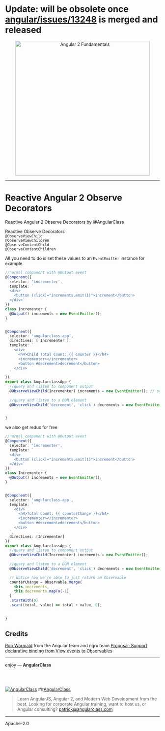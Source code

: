 # Update: will be obsolete once [angular/issues/13248](https://github.com/angular/angular/issues/13248#issuecomment-268563351) is merged and released


<p align="center">
  <a href="http://courses.angularclass.com/courses/angular-2-fundamentals" target="_blank">
    <img width="438" alt="Angular 2 Fundamentals" src="https://cloud.githubusercontent.com/assets/1016365/17200649/085798c6-543c-11e6-8ad0-2484f0641624.png">
  </a>
</p>

___

# Reactive Angular 2 Observe Decorators
Reactive Angular 2 Observe Decorators by @AngularClass

Reactive Observe Decorators  
`@ObserveViewChild`  
`@ObserveViewChildren`  
`@ObserveContentChild`  
`@ObserveContentChildren`  


All you need to do is set these values to an `EventEmitter` instance for example.

```typescript
//normal component with @Output event
@Component({
  selector: 'incrementer',
  template: `
  <div>
    <button (click)="increments.emit(1)">increment</button>
  </div>`
})
class Incrementer {
  @Output() increments = new EventEmitter();
}


@Component({
  selector: 'angularclass-app',
  directives: [ Incrementer ],
  template: `
    <div>
      <h4>Child Total Count: {{ counter }}</h4>
      <incrementer></incrementer>
      <button #decrement>decrement</button>
    </div>
  `
})
export class AngularclassApp {
  //query and listen to component output
  @ObserveViewChild(Incrementer) increments = new EventEmitter(); // same as ViewChild but you can use it now as an EventEmitter
  
  //query and listen to a DOM element
  @ObserveViewChild('decrement', 'click') decrements = new EventEmitter();


}
```
we also get redux for free


```typescript
//normal component with @Output event
@Component({
  selector: 'incrementer',
  template: `
  <div>
    <button (click)="increments.emit(1)">increment</button>
  </div>`
})
class Incrementer {
  @Output() increments = new EventEmitter();
}


@Component({
  selector: 'angularclass-app',
  template: `
    <div>
      <h4>Total Count: {{ counterChange }}</h4>
      <incrementer></incrementer>
      <button #decrement>decrement</button>
    </div>
  `,
  directives: [Incrementer]
})
export class AngularclassApp {
  //query and listen to component output
  @ObserveViewChild(Incrementer) increments = new EventEmitter();
  
  //query and listen to a DOM element
  @ObserveViewChild('decrement', 'click') decrements = new EventEmitter();

  // Notice how we're able to just return an Observable
  counterChange = Observable.merge(
    this.increments,
    this.decrements.mapTo(-1)
  )
  .startWith(0)
  .scan((total, value) => total + value, 0);
    

}
```

## Credits
[Rob Wormald](https://github.com/robwormald) from the Angular team and ngrx team [Proposal: Support declarative binding from View events to Observables](https://github.com/angular/angular/issues/4062)

___

enjoy — **AngularClass**

<br><br>

[![AngularClass](https://cloud.githubusercontent.com/assets/1016365/9863770/cb0620fc-5af7-11e5-89df-d4b0b2cdfc43.png  "Angular Class")](https://angularclass.com)
##[AngularClass](https://angularclass.com)
> Learn AngularJS, Angular 2, and Modern Web Development from the best.
> Looking for corporate Angular training, want to host us, or Angular consulting? patrick@angularclass.com

___

Apache-2.0
